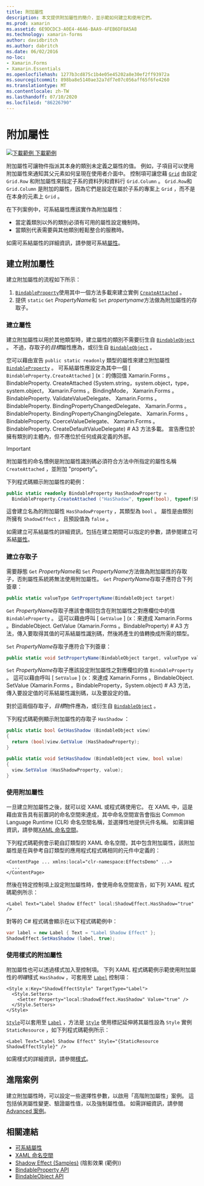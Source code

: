 ```yaml
---
title: 附加屬性
description: 本文提供附加屬性的簡介，並示範如何建立和使用它們。
ms.prod: xamarin
ms.assetid: 6E9DCDC3-A0E4-46A6-BAA9-4FEB6DF8A5A8
ms.technology: xamarin-forms
author: davidbritch
ms.author: dabritch
ms.date: 06/02/2016
no-loc:
- Xamarin.Forms
- Xamarin.Essentials
ms.openlocfilehash: 1277b3cd875c1b4e05e45202a8e30ef2ff93972a
ms.sourcegitcommit: 898ba8e5140ae32a7df7e07c056aff65f6fe4260
ms.translationtype: MT
ms.contentlocale: zh-TW
ms.lasthandoff: 07/10/2020
ms.locfileid: "86226790"
---
```

# <a name="attached-properties"></a>附加屬性

[![下載範例](~/media/shared/download.png) 下載範例](https://docs.microsoft.com/samples/xamarin/xamarin-forms-samples/effects-shadoweffect)


附加屬性可讓物件指派其本身的類別未定義之屬性的值。 例如，子項目可以使用附加屬性來通知其父元素如何呈現在使用者介面中。 控制項可讓您藉 [`Grid`](xref:Xamarin.Forms.Grid) 由設定 `Grid.Row` 和附加屬性來指定子系的資料列和資料行 `Grid.Column` 。 `Grid.Row`和 `Grid.Column` 是附加的屬性，因為它們是設定在屬於子系的專案上 `Grid` ，而不是在本身的元素上 `Grid` 。

在下列案例中，可系結屬性應該實作為附加屬性：

- 當定義類別以外的類別必須有可用的屬性設定機制時。
- 當類別代表需要與其他類別輕鬆整合的服務時。

如需可系結屬性的詳細資訊，請參閱可系結[屬性](~/xamarin-forms/xaml/bindable-properties.md)。

## <a name="create-an-attached-property"></a>建立附加屬性

建立附加屬性的流程如下所示：

1. [`BindableProperty`](xref:Xamarin.Forms.BindableProperty)使用其中一個方法多載來建立實例 [`CreateAttached`](xref:Xamarin.Forms.BindableProperty.CreateAttached*) 。
1. 提供 `static` `Get` *PropertyName*和 `Set` *propertyname*方法做為附加屬性的存取子。

### <a name="create-a-property"></a>建立屬性

建立附加屬性以用於其他類型時，建立屬性的類別不需要衍生自 [`BindableObject`](xref:Xamarin.Forms.BindableObject) 。 不過，存取子的*目標*屬性應為，或衍生自 [`BindableObject`](xref:Xamarin.Forms.BindableObject) 。

您可以藉由宣告 `public static readonly` 類型的屬性來建立附加屬性 [`BindableProperty`](xref:Xamarin.Forms.BindableProperty) 。 可系結屬性應設定為其中一個 [ `BindableProperty.CreateAttached` ] (x：的傳回值 Xamarin.Forms 。BindableProperty. CreateAttached (System.string，system.object，type，system.object， Xamarin.Forms 。BindingMode， Xamarin.Forms 。BindableProperty. ValidateValueDelegate、 Xamarin.Forms 。BindableProperty. BindingPropertyChangedDelegate、 Xamarin.Forms 。BindableProperty. BindingPropertyChangingDelegate、 Xamarin.Forms 。BindableProperty. CoerceValueDelegate、 Xamarin.Forms 。BindableProperty. CreateDefaultValueDelegate) # A3 方法多載。 宣告應位於擁有類別的主體內，但不應位於任何成員定義的外部。

> [!IMPORTANT]
> 附加屬性的命名慣例是附加屬性識別碼必須符合方法中所指定的屬性名稱 `CreateAttached` ，並附加 "property"。

下列程式碼顯示附加屬性的範例：

```csharp
public static readonly BindableProperty HasShadowProperty =
  BindableProperty.CreateAttached ("HasShadow", typeof(bool), typeof(ShadowEffect), false);
```

這會建立名為的附加屬性 `HasShadowProperty` ，其類型為 `bool` 。 屬性是由類別所擁有 `ShadowEffect` ，且預設值為 `false` 。

如需建立可系結屬性的詳細資訊，包括在建立期間可以指定的參數，請參閱建立可系結[屬性](~/xamarin-forms/xaml/bindable-properties.md#consume-a-bindable-property)。

### <a name="create-accessors"></a>建立存取子

需要靜態 `Get` *PropertyName*和 `Set` *PropertyName*方法做為附加屬性的存取子，否則屬性系統將無法使用附加屬性。 `Get` *PropertyName*存取子應符合下列簽章：

```csharp
public static valueType GetPropertyName(BindableObject target)
```

`Get` *PropertyName*存取子應該會傳回包含在附加屬性之對應欄位中的值 `BindableProperty` 。 這可以藉由呼叫 [ `GetValue` ] (x：來達成 Xamarin.Forms 。BindableObject. GetValue (Xamarin.Forms 。BindableProperty) # A3 方法，傳入要取得其值的可系結屬性識別碼，然後將產生的值轉換成所需的類型。

`Set` *PropertyName*存取子應符合下列簽章：

```csharp
public static void SetPropertyName(BindableObject target, valueType value)
```

`Set` *PropertyName*存取子應該設定附加屬性之對應欄位的值 `BindableProperty` 。 這可以藉由呼叫 [ `SetValue` ] (x：來達成 Xamarin.Forms 。BindableObject. SetValue (Xamarin.Forms 。BindableProperty，System.object) # A3 方法，傳入要設定值的可系結屬性識別碼，以及要設定的值。

對於這兩個存取子，*目標*物件應為，或衍生自 [`BindableObject`](xref:Xamarin.Forms.BindableObject) 。

下列程式碼範例顯示附加屬性的存取子 `HasShadow` ：

```csharp
public static bool GetHasShadow (BindableObject view)
{
  return (bool)view.GetValue (HasShadowProperty);
}

public static void SetHasShadow (BindableObject view, bool value)
{
  view.SetValue (HasShadowProperty, value);
}
```

### <a name="consume-an-attached-property"></a>使用附加屬性

一旦建立附加屬性之後，就可以從 XAML 或程式碼使用它。 在 XAML 中，這是藉由宣告具有前置詞的命名空間來達成，其中命名空間宣告會指出 Common Language Runtime (CLR) 命名空間名稱，並選擇性地提供元件名稱。 如需詳細資訊，請參閱[XAML 命名空間](~/xamarin-forms/xaml/namespaces.md)。

下列程式碼範例會示範自訂類型的 XAML 命名空間，其中包含附加屬性，該附加屬性是在與參考自訂類型的應用程式程式碼相同的元件中定義的：

```xaml
<ContentPage ... xmlns:local="clr-namespace:EffectsDemo" ...>
  ...
</ContentPage>
```

然後在特定控制項上設定附加屬性時，會使用命名空間宣告，如下列 XAML 程式碼範例所示：

```xaml
<Label Text="Label Shadow Effect" local:ShadowEffect.HasShadow="true" />
```

對等的 C# 程式碼會顯示在以下程式碼範例中：

```csharp
var label = new Label { Text = "Label Shadow Effect" };
ShadowEffect.SetHasShadow (label, true);
```

### <a name="consume-an-attached-property-with-a-style"></a>使用樣式的附加屬性

附加屬性也可以透過樣式加入至控制項。 下列 XAML 程式碼範例示範使用附加屬性的*明確*樣式 `HasShadow` ，可套用至 [`Label`](xref:Xamarin.Forms.Label) 控制項：

```xaml
<Style x:Key="ShadowEffectStyle" TargetType="Label">
  <Style.Setters>
    <Setter Property="local:ShadowEffect.HasShadow" Value="true" />
  </Style.Setters>
</Style>
```

[`Style`](xref:Xamarin.Forms.Style)可以套用至 [`Label`](xref:Xamarin.Forms.Label) ，方法是 [`Style`](xref:Xamarin.Forms.NavigableElement.Style) 使用標記延伸將其屬性設為 `Style` 實例 `StaticResource` ，如下列程式碼範例所示：

```xaml
<Label Text="Label Shadow Effect" Style="{StaticResource ShadowEffectStyle}" />
```

如需樣式的詳細資訊，請參閱[樣式](~/xamarin-forms/user-interface/styles/index.md)。

## <a name="advanced-scenarios"></a>進階案例

建立附加屬性時，可以設定一些選擇性參數，以啟用「高階附加屬性」案例。 這包括偵測屬性變更、驗證屬性值，以及強制屬性值。 如需詳細資訊，請參閱[Advanced 案例](~/xamarin-forms/xaml/bindable-properties.md#advanced-scenarios)。

## <a name="related-links"></a>相關連結

- [可系結屬性](~/xamarin-forms/xaml/bindable-properties.md)
- [XAML 命名空間](~/xamarin-forms/xaml/namespaces.md)
- [Shadow Effect (Samples)](https://docs.microsoft.com/samples/xamarin/xamarin-forms-samples/effects-shadoweffect) (陰影效果 (範例))
- [BindableProperty API](xref:Xamarin.Forms.BindableProperty)
- [BindableObject API](xref:Xamarin.Forms.BindableObject)
